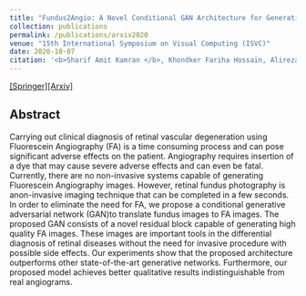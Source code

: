 ```yaml
---
title: "Fundus2Angio: A Novel Conditional GAN Architecture for Generating Fluorescein Angiography Images from Retinal Fundus Photography"
collection: publications
permalink: /publications/arxiv2020
venue: "15th International Symposium on Visual Computing (ISVC)"
date: 2020-10-07
citation: '<b>Sharif Amit Kamran </b>, Khondker Fariha Hossain, Alireza Tavakkoli, Stewart Lee Zuckerbrod, Kenton M Sanders, Sal Baker'
---
```

[[Springer]](https://link.springer.com/chapter/10.1007/978-3-030-64559-5_10)[[Arxiv]](https://arxiv.org/abs/2005.05267)

## Abstract
Carrying out clinical diagnosis of retinal vascular degeneration using Fluorescein Angiography (FA) is a time consuming process and can pose significant adverse effects on the patient. Angiography requires insertion of a dye that may cause severe adverse effects and can even be fatal. Currently, there are no non-invasive systems capable of generating Fluorescein Angiography images. However, retinal fundus photography is anon-invasive imaging technique that can be completed in a few seconds. In order to eliminate the need for FA, we propose a conditional generative adversarial network (GAN)to translate fundus images to FA images. The proposed GAN consists of a novel residual block capable of generating high quality FA images. These images are important tools in the differential diagnosis of retinal diseases without the need for invasive procedure with possible side effects. Our experiments show that the proposed architecture outperforms other state-of-the-art generative networks. Furthermore, our proposed model achieves better qualitative results indistinguishable from real angiograms. 
